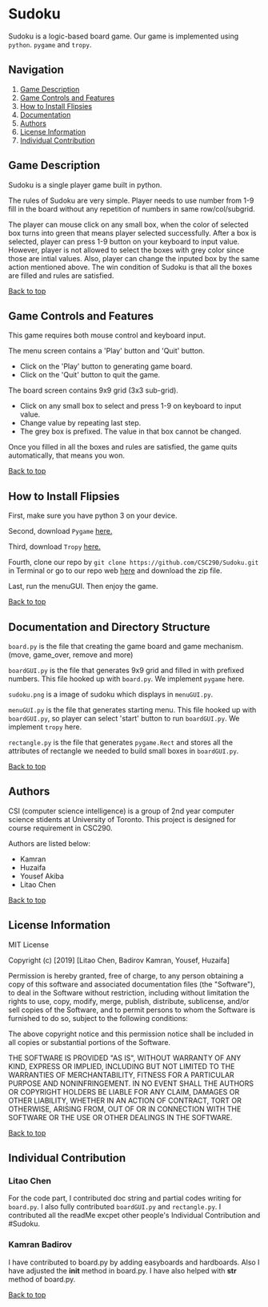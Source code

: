 # Sudoku
Sudoku is a logic-based board game. Our game is implemented using `python`. `pygame` and `tropy`.  

## Navigation
<a name="top"></a> 
1. [Game Description](#intro) 
2. [Game Controls and Features](#feature)
3. [How to Install Flipsies](#install)
4. [Documentation](#documen)
5. [Authors](#Authors)
6. [License Information](#license)
7. [Individual Contribution](#contribution)

## <a name="intro"></a>Game Description 
Sudoku is a single player game built in python.

The rules of Sudoku are very simple. Player needs to use number from 1-9 fill in the board without any repetition of numbers in same row/col/subgrid. 

The player can mouse click on any small box, when the color of selected box turns into green that means player selected successfully. After a box is selected, player can press 1-9 button on your keyboard to input value. However, player is not allowed to select the boxes with grey color since those are intial values. Also, player can change the inputed box by the same action mentioned above. The win condition of Sudoku is that all the boxes are filled and rules are satisfied.

[Back to top](#top)

## <a name="feature"></a>Game Controls and Features 

This game requires both mouse control and keyboard input.

The menu screen contains a 'Play' button and 'Quit' button.
- Click on the 'Play' button to generating game board.
- Click on the 'Quit' button to quit the game.

The board screen contains 9x9 grid (3x3 sub-grid).
- Click on any small box to select and press 1-9 on keyboard to input value.
- Change value by repeating last step.
- The grey box is prefixed. The value in that box cannot be changed.

Once you filled in all the boxes and rules are satisfied, the game quits automatically, that means you won.

[Back to top](#top)

## <a name="install"></a>How to Install Flipsies

First, make sure you have python 3 on your device.

Second, download `Pygame` [here.](https://www.pygame.org/download.shtml)

Third, download `Tropy` [here.](https://tropy.org)

Fourth, clone our repo by `git clone https://github.com/CSC290/Sudoku.git` in Terminal or go to our repo web [here](https://github.com/CSC290/Sudoku) and download the zip file.

Last, run the menuGUI. Then enjoy the game.

[Back to top](#top)

## <a name="documen"></a>Documentation and Directory Structure

`board.py` is the file that creating the game board and game mechanism.(move, game_over, remove and more)

`boardGUI.py` is the file that generates 9x9 grid and filled in with prefixed numbers. This file hooked up with `board.py`. We implement `pygame` here.

`sudoku.png` is a image of sudoku which displays in `menuGUI.py`.

`menuGUI.py` is the file that generates starting menu. This file hooked up with `boardGUI.py`, so player can select 'start' button to run `boardGUI.py`. We implement `tropy` here.

`rectangle.py` is the file that generates `pygame.Rect` and stores all the attributes of rectangle we needed to build small boxes in `boardGUI.py`.

[Back to top](#top)

## <a name="Authors"></a>Authors

CSI (computer science intelligence) is a group of 2nd year computer science stidents at University of Toronto. This project is designed for course requirement in CSC290.

Authors are listed below:
- Kamran
- Huzaifa
- Yousef Akiba
- Litao Chen

[Back to top](#top)

## <a name="license"></a>License Information

MIT License

Copyright (c) [2019] [Litao Chen, Badirov Kamran, Yousef, Huzaifa]

Permission is hereby granted, free of charge, to any person obtaining a copy
of this software and associated documentation files (the "Software"), to deal
in the Software without restriction, including without limitation the rights
to use, copy, modify, merge, publish, distribute, sublicense, and/or sell
copies of the Software, and to permit persons to whom the Software is
furnished to do so, subject to the following conditions:

The above copyright notice and this permission notice shall be included in all
copies or substantial portions of the Software.

THE SOFTWARE IS PROVIDED "AS IS", WITHOUT WARRANTY OF ANY KIND, EXPRESS OR
IMPLIED, INCLUDING BUT NOT LIMITED TO THE WARRANTIES OF MERCHANTABILITY,
FITNESS FOR A PARTICULAR PURPOSE AND NONINFRINGEMENT. IN NO EVENT SHALL THE
AUTHORS OR COPYRIGHT HOLDERS BE LIABLE FOR ANY CLAIM, DAMAGES OR OTHER
LIABILITY, WHETHER IN AN ACTION OF CONTRACT, TORT OR OTHERWISE, ARISING FROM,
OUT OF OR IN CONNECTION WITH THE SOFTWARE OR THE USE OR OTHER DEALINGS IN THE
SOFTWARE.

[Back to top](#top)

## <a name="contribution"></a>Individual Contribution

### Litao Chen
For the code part, I contributed doc string and partial codes writing for `board.py`. I also fully contributed `boardGUI.py` and `rectangle.py`.
I contributed all the readMe excpet other people's Individual Contribution and #Sudoku.

### Kamran Badirov
I have contributed to board.py by adding easyboards and hardboards. Also I have adjusted the __init__ method in board.py. I have also helped with __str__ method of board.py. 
 
[Back to top](#top)
